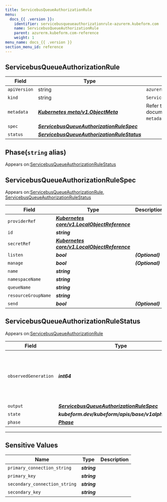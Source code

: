 ```yaml
---
title: ServicebusQueueAuthorizationRule
menu:
  docs_{{ .version }}:
    identifier: servicebusqueueauthorizationrule-azurerm.kubeform.com
    name: ServicebusQueueAuthorizationRule
    parent: azurerm.kubeform.com-reference
    weight: 1
menu_name: docs_{{ .version }}
section_menu_id: reference
---
```


## ServicebusQueueAuthorizationRule
| Field | Type | Description |
| ------ | ----- | ----------- |
| `apiVersion` | string | `azurerm.kubeform.com/v1alpha1` |
|    `kind` | string | `ServicebusQueueAuthorizationRule` |
| `metadata` | ***[Kubernetes meta/v1.ObjectMeta](https://v1-18.docs.kubernetes.io/docs/reference/generated/kubernetes-api/v1.18/#objectmeta-v1-meta)***|Refer to the Kubernetes API documentation for the fields of the `metadata` field.|
| `spec` | ***[ServicebusQueueAuthorizationRuleSpec](#servicebusqueueauthorizationrulespec)***||
| `status` | ***[ServicebusQueueAuthorizationRuleStatus](#servicebusqueueauthorizationrulestatus)***||
## Phase(`string` alias)

Appears on:[ServicebusQueueAuthorizationRuleStatus](#servicebusqueueauthorizationrulestatus)

## ServicebusQueueAuthorizationRuleSpec

Appears on:[ServicebusQueueAuthorizationRule](#servicebusqueueauthorizationrule), [ServicebusQueueAuthorizationRuleStatus](#servicebusqueueauthorizationrulestatus)

| Field | Type | Description |
| ------ | ----- | ----------- |
| `providerRef` | ***[Kubernetes core/v1.LocalObjectReference](https://v1-18.docs.kubernetes.io/docs/reference/generated/kubernetes-api/v1.18/#localobjectreference-v1-core)***||
| `id` | ***string***||
| `secretRef` | ***[Kubernetes core/v1.LocalObjectReference](https://v1-18.docs.kubernetes.io/docs/reference/generated/kubernetes-api/v1.18/#localobjectreference-v1-core)***||
| `listen` | ***bool***| ***(Optional)*** |
| `manage` | ***bool***| ***(Optional)*** |
| `name` | ***string***||
| `namespaceName` | ***string***||
| `queueName` | ***string***||
| `resourceGroupName` | ***string***||
| `send` | ***bool***| ***(Optional)*** |
## ServicebusQueueAuthorizationRuleStatus

Appears on:[ServicebusQueueAuthorizationRule](#servicebusqueueauthorizationrule)

| Field | Type | Description |
| ------ | ----- | ----------- |
| `observedGeneration` | ***int64***| ***(Optional)*** Resource generation, which is updated on mutation by the API Server.|
| `output` | ***[ServicebusQueueAuthorizationRuleSpec](#servicebusqueueauthorizationrulespec)***| ***(Optional)*** |
| `state` | ***kubeform.dev/kubeform/apis/base/v1alpha1.State***| ***(Optional)*** |
| `phase` | ***[Phase](#phase)***| ***(Optional)*** |
---
## Sensitive Values
| Name | Type | Description |
|------|------|-------------|
| `primary_connection_string` | ***string*** ||
| `primary_key` | ***string*** ||
| `secondary_connection_string` | ***string*** ||
| `secondary_key` | ***string*** ||

